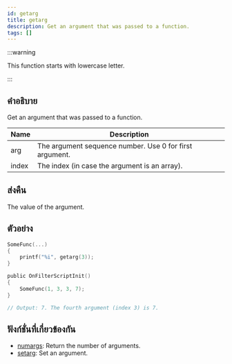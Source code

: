 ```yaml
---
id: getarg
title: getarg
description: Get an argument that was passed to a function.
tags: []
---
```


:::warning

This function starts with lowercase letter.

:::

## คำอธิบาย

Get an argument that was passed to a function.

| Name  | Description                                             |
| ----- | ------------------------------------------------------- |
| arg   | The argument sequence number. Use 0 for first argument. |
| index | The index (in case the argument is an array).           |

## ส่งคืน

The value of the argument.

## ตัวอย่าง

```c
SomeFunc(...)
{
    printf("%i", getarg(3));
}

public OnFilterScriptInit()
{
    SomeFunc(1, 3, 3, 7);
}

// Output: 7. The fourth argument (index 3) is 7.
```

## ฟังก์ชั่นที่เกี่ยวข้องกัน

- [numargs](../functions/numargs): Return the number of arguments.
- [setarg](../functions/setarg): Set an argument.

